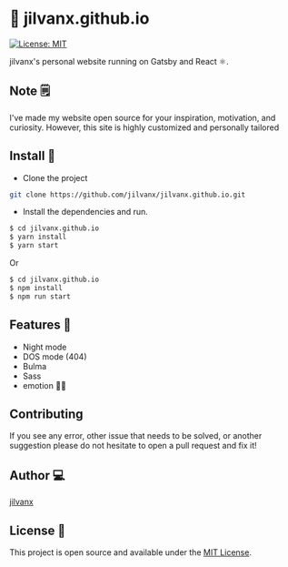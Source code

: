 # 💾 jilvanx.github.io

[![License: MIT](https://img.shields.io/badge/License-MIT-blue.svg)](https://opensource.org/licenses/MIT)

jilvanx's personal website running on Gatsby and React ⚛️.

## Note 🗒️

I've made my website open source for your inspiration, motivation, and curiosity. However, this site is highly customized and personally tailored

## Install 🚀
* Clone the project
```sh
git clone https://github.com/jilvanx/jilvanx.github.io.git
```

* Install the dependencies and run.
```sh
$ cd jilvanx.github.io
$ yarn install
$ yarn start
```
Or
```sh
$ cd jilvanx.github.io
$ npm install
$ npm run start
```

## Features 💫
- Night mode
- DOS mode (404)
- Bulma
- Sass
- emotion 👩‍🎤

## Contributing

If you see any error, other issue that needs to be solved, or another suggestion please do not hesitate to open a pull request and fix it!

## Author 💻

[jilvanx](https://jilvanx.github.io)

## License 📝

This project is open source and available under the [MIT License](LICENSE).
